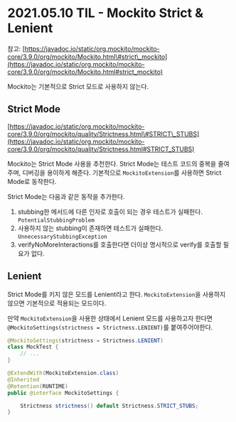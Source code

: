 # 2021.05.10 TIL - Mockito Strict & Lenient

참고: [https://javadoc.io/static/org.mockito/mockito-core/3.9.0/org/mockito/Mockito.html\#strict\_mockito](https://javadoc.io/static/org.mockito/mockito-core/3.9.0/org/mockito/Mockito.html#strict_mockito)

Mockito는 기본적으로 Strict 모드로 사용하지 않는다.

## Strict Mode

[https://javadoc.io/static/org.mockito/mockito-core/3.9.0/org/mockito/quality/Strictness.html\#STRICT\_STUBS](https://javadoc.io/static/org.mockito/mockito-core/3.9.0/org/mockito/quality/Strictness.html#STRICT_STUBS)

Mockito는 Strict Mode 사용을 추천한다. Strict Mode는 테스트 코드의 중복을 줄여주며, 디버깅을 용이하게 해준다. 기본적으로 `MockitoExtension`를 사용하면 Strict Mode로 동작한다.

Strict Mode는 다음과 같은 동작을 추가한다.

1. stubbing한 메서드에 다른 인자로 호출이 되는 경우 테스트가 실패한다. `PotentialStubbingProblem`
2. 사용하지 않는 stubbing이 존재하면 테스트가 실패한다. `UnnecessaryStubbingException`
3. verifyNoMoreInteractions를 호출한다면 더이상 명시적으로 verify를 호출할 필요가 없다.

## Lenient

Strict Mode를 키지 않은 모드를 Lenient라고 한다. `MockitoExtension`을 사용하지 않으면 기본적으로 적용되는 모드이다.

만약 `MockitoExtension`을 사용한 상태에서 Lenient 모드를 사용하고자 한다면 `@MockitoSettings(strictness = Strictness.LENIENT)`를 붙여주어야한다.

```java
@MockitoSettings(strictness = Strictness.LENIENT)
class MockTest {
    // ...
}
```

```java
@ExtendWith(MockitoExtension.class)
@Inherited
@Retention(RUNTIME)
public @interface MockitoSettings {

    Strictness strictness() default Strictness.STRICT_STUBS;
}
```

